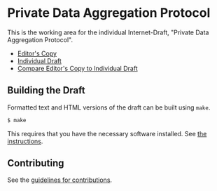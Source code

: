 # Private Data Aggregation Protocol

This is the working area for the individual Internet-Draft, "Private Data Aggregation Protocol".

* [Editor's Copy](https://abetterinternet.github.io/prio-documents/#go.draft-ppm-protocol.html)
* [Individual Draft](https://datatracker.ietf.org/doc/html/draft-ppm-protocol)
* [Compare Editor's Copy to Individual Draft](https://abetterinternet.github.io/prio-documents/#go.draft-ppm-protocol.diff)

## Building the Draft

Formatted text and HTML versions of the draft can be built using `make`.

```sh
$ make
```

This requires that you have the necessary software installed.  See
[the instructions](https://github.com/martinthomson/i-d-template/blob/master/doc/SETUP.md).


## Contributing

See the
[guidelines for contributions](https://github.com/abetterinternet/prio-documents/blob/i-d-format/CONTRIBUTING.md).
